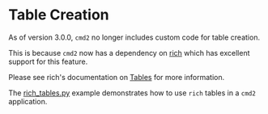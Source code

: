 # Table Creation

As of version 3.0.0, `cmd2` no longer includes custom code for table creation.

This is because `cmd2` now has a dependency on [rich](https://github.com/Textualize/rich) which has
excellent support for this feature.

Please see rich's documentation on [Tables](https://rich.readthedocs.io/en/latest/tables.html) for
more information.

The [rich_tables.py](https://github.com/python-cmd2/cmd2/blob/main/examples/rich_tables.py) example
demonstrates how to use `rich` tables in a `cmd2` application.
